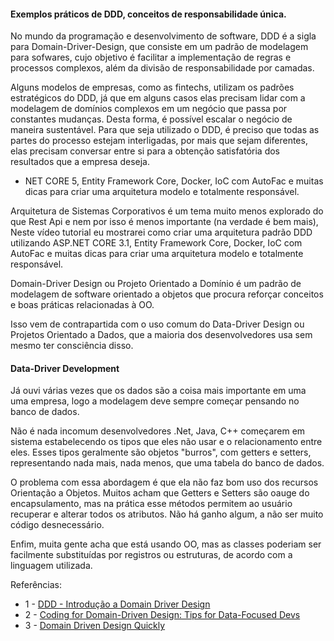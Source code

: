 #### Exemplos práticos de DDD, conceitos de responsabilidade única.

No mundo da programação e desenvolvimento de software, DDD é a sigla para Domain-Driver-Design, que consiste em um padrão de modelagem para sofwares, cujo objetivo é facilitar a implementação de regras e processos complexos, além da divisão de responsabilidade por camadas.

Alguns modelos de empresas, como as fintechs, utilizam os padrões estratégicos do DDD, já que em alguns casos elas precisam lidar com a modelagem de domínios complexos em um negócio que passa por constantes mudanças. Desta forma, é possível escalar o negócio de maneira sustentável. Para que seja utilizado o DDD, é preciso que todas as partes do processo estejam interligadas, por mais que sejam diferentes, elas precisam conversar entre si para a obtenção satisfatória dos resultados que a empresa deseja.

- NET CORE 5, Entity Framework Core, Docker, IoC com AutoFac e muitas dicas para criar uma arquitetura modelo e totalmente responsável.

Arquitetura de Sistemas Corporativos é um tema muito menos explorado do que Rest Api e nem por isso é menos importante (na verdade é bem mais), Neste vídeo tutorial eu mostrarei como criar uma arquitetura padrão DDD utilizando ASP.NET CORE 3.1, Entity Framework Core, Docker, IoC com AutoFac e muitas dicas para criar uma arquitetura modelo e totalmente responsável.

Domain-Driver Design ou Projeto Orientado a Domínio é um padrão de modelagem de software orientado a objetos que procura reforçar conceitos e boas práticas relacionadas à OO.

Isso vem de contrapartida com o uso comum do Data-Driver Design ou Projetos Orientado a Dados, que a maioria dos desenvolvedores usa sem mesmo ter consciência disso.

#### Data-Driver Development

Já ouvi várias vezes que os dados são a coisa mais importante em uma uma empresa, logo a modelagem deve sempre começar pensando no banco de dados.

Não é nada incomum desenvolvedores .Net, Java, C++ começarem em sistema estabelecendo os tipos que eles não usar e o relacionamento entre eles. Esses tipos geralmente são objetos "burros", com getters e setters, representando nada mais, nada menos, que uma tabela do banco de dados.

O problema com essa abordagem é que ela não faz bom uso dos recursos Orientação a Objetos. Muitos acham que Getters e Setters são oauge do encapsulamento, mas na prática esse métodos permitem ao usuário recuperar e alterar todos os atributos. Não há ganho algum, a não ser muito código desnecessário.

Enfim, muita gente acha que está usando OO, mas as classes poderiam ser facilmente substituídas por registros ou estruturas, de acordo com a linguagem utilizada.

Referências:

- 1 - [DDD - Introdução a Domain Driver Design](http://www.agileandart.com/2010/07/16/ddd-introducao-a-domain-driven-design/)
- 2 - [Coding for Domain-Driven Design: Tips for Data-Focused Devs](http://msdn.microsoft.com/en-us/magazine/dn342868.aspx)
- 3 - [Domain Driven Design Quickly](http://www.infoq.com/minibooks/domain-driven-design-quickly)
